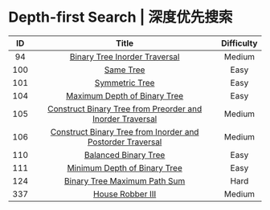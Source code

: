 ﻿# Depth-first Search | 深度优先搜索

|ID|Title|Difficulty|
|:-:|:-:|:-:|
|94|[Binary Tree Inorder Traversal](https://github.com/Maxwell-L/Maxwell-LeetCode/blob/master/LeetCode/Depth-first%20Search/94_Binary%20Tree%20Inorder%20Traversal.java)|Medium|
|100|[Same Tree](https://github.com/Maxwell-L/Maxwell-LeetCode/blob/master/LeetCode/Depth-first%20Search/100_Same%20Tree.java)|Easy|
|101|[Symmetric Tree](https://github.com/Maxwell-L/Maxwell-LeetCode/blob/master/LeetCode/Depth-first%20Search/101_Symmetric%20Tree.java)|Easy|
|104|[Maximum Depth of Binary Tree](https://github.com/Maxwell-L/Maxwell-LeetCode/blob/master/LeetCode/Depth-first%20Search/104_Maximum%20Depth%20of%20Binary%20Tree.java)|Easy|
|105|[Construct Binary Tree from Preorder and Inorder Traversal](https://github.com/Maxwell-L/Maxwell-LeetCode/blob/master/LeetCode/Depth-first%20Search/105_Construct%20Binary%20Tree%20from%20Preorder%20and%20Inorder%20Traversal.java)|Medium|
|106|[Construct Binary Tree from Inorder and Postorder Traversal](https://github.com/Maxwell-L/Maxwell-LeetCode/blob/master/LeetCode/Depth-first%20Search/106_Construct%20Binary%20Tree%20from%20Inorder%20and%20Postorder%20Traversal.java)|Medium|
|110|[Balanced Binary Tree](https://github.com/Maxwell-L/Maxwell-LeetCode/blob/master/LeetCode/Depth-first%20Search/110_Balanced%20Binary%20Tree.java)|Easy|
|111|[Minimum Depth of Binary Tree](https://github.com/Maxwell-L/Maxwell-LeetCode/blob/master/LeetCode/Depth-first%20Search/111_Minimum%20Depth%20of%20Binary%20Tree.java)|Easy|
|124|[Binary Tree Maximum Path Sum](https://github.com/Maxwell-L/Maxwell-LeetCode/blob/master/LeetCode/Depth-first%20Search/124_Binary%20Tree%20Maximum%20Path%20Sum.java)|Hard|
|337|[House Robber III](https://github.com/Maxwell-L/Maxwell-LeetCode/blob/master/LeetCode/Depth-first%20Search/337_House%20Robber%20III.java)|Medium|